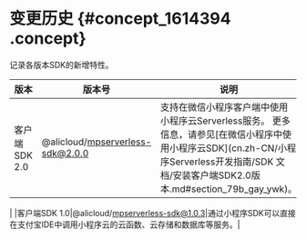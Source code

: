 # 变更历史 {#concept_1614394 .concept}

记录各版本SDK的新增特性。

|版本|版本号|说明|
|--|---|--|
|客户端SDK 2.0|@alicloud/mpserverless-sdk@2.0.0|支持在微信小程序客户端中使用小程序云Serverless服务。 更多信息，请参见[在微信小程序中使用小程序云SDK](cn.zh-CN/小程序Serverless开发指南/SDK 文档/安装客户端SDK2.0版本.md#section_79b_gay_ywk)。

 |
|客户端SDK 1.0|@alicloud/mpserverless-sdk@1.0.3|通过小程序SDK可以直接在支付宝IDE中调用小程序云的云函数、云存储和数据库等服务。|

